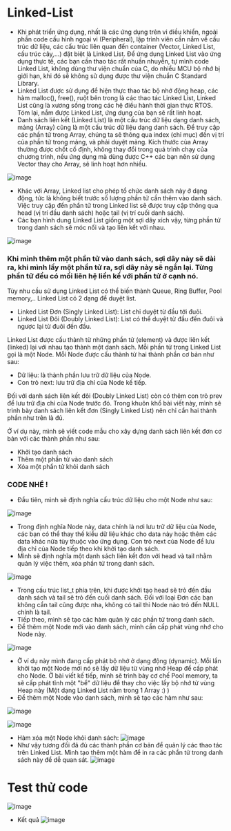 # Linked-List
- Khi phát triển ứng dụng, nhất là các ứng dụng trên vi điều khiển, ngoài phần code cấu hình ngoại vi (Peripheral), lập trình viên cần nắm về cấu trúc dữ liệu, các cấu trúc liên quan đến container (Vector, Linked List, cấu trúc cây,...) đặt biệt là Linked List. Để ứng dụng Linked List vào ứng dụng thực tế, các bạn cần thao tác rất nhuần nhuyễn, tự mình code Linked List, không dùng thư viện chuẩn của C, do nhiều MCU bộ nhớ bị giới hạn, khi đó sẽ không sử dụng được thư viện chuẩn C Standard Library.
- Linked List được sử dụng để hiện thực thao tác bộ nhớ động heap, các hàm malloc(), free(), ruột bên trong là các thao tác Linked List, Linked List cũng là xương sống trong các hệ điều hành thời gian thực RTOS. Tóm lại, nắm được Linked List, ứng dụng của bạn sẽ rất linh hoạt.
- Danh sách liên kết (Linked List) là một cấu trúc dữ liệu dạng danh sách, mảng (Array) cũng là một cấu trúc dữ liệu dạng danh sách. Để truy cập các phần tử trong Array, chúng ta sẽ thông qua index (chỉ mục) đến vị trí của phần tử trong mảng, và phải duyệt mảng. Kích thước của Array thường được chốt cố định, không thay đổi trong quá trình chạy của chương trình, nếu ứng dụng mà dùng được C++ các bạn nên sử dụng Vector thay cho Array, sẽ linh hoạt hơn nhiều.

![image](https://github.com/user-attachments/assets/179746ad-c179-413d-a467-bbf3e17a7a02)
- Khác với Array, Linked list cho phép tổ chức danh sách này ở dạng động, tức là không biết trước số lượng phần tử cần thêm vào danh sách. Việc truy cập đến phần tử trong Linked list sẽ được truy cập thông qua head (vị trí đầu danh sách) hoặc tail (vị trí cuối danh sách).
- Các bạn hình dung Linked List giống một sợi dây xích vậy, từng phần tử trong danh sách sẽ móc nối và tạo liên kết với nhau.

![image](https://github.com/user-attachments/assets/fd203697-9627-4e8a-b2de-8510c46b049b)
### Khi mình thêm một phần tử vào danh sách, sợi dây này sẽ dài ra, khi mình lấy một phần tử ra, sợi dây này sẽ ngắn lại. Từng phần tử đều có mối liên hệ liền kề với phần tử ở cạnh nó.
Tùy nhu cầu sử dụng Linked List có thể biến thành Queue, Ring Buffer, Pool memory,.. Linked List có 2 dạng để duyệt list.
- Linked List Đơn (Singly Linked List): List chỉ duyệt từ đầu tới đuôi.
- Linked List Đôi (Doubly Linked List): List có thể duyệt từ đầu đến đuôi và ngược lại từ đuôi đến đầu.


Linked List được cấu thành từ những phần tử (element) và được liên kết (linked) lại với nhau tạo thành một danh sách. Mỗi phần tử trong Linked List gọi là một Node. Mỗi Node được cấu thành từ hai thành phần cơ bản như sau:
- Dữ liệu: là thành phần lưu trữ dữ liệu của Node.
- Con trỏ next: lưu trữ địa chỉ của Node kế tiếp.


Đối với danh sách liên kết đôi (Doubly Linked List) còn có thêm con trỏ prev để lưu trữ địa chỉ của Node trước đó. Trong khuôn khổ bài viết này, mình sẽ trình bày danh sách liên kết đơn (Singly Linked List) nên chỉ cần hai thành phần như trên là đủ.

Ở ví dụ này, mình sẽ viết code mẫu cho xây dựng danh sách liên kết đơn cơ bản với các thành phần như sau:
- Khởi tạo danh sách
- Thêm một phần tử vào danh sách
- Xóa một phần tử khỏi danh sách

### CODE NHÉ !
- Đầu tiên, mình sẽ định nghĩa cấu trúc dữ liệu cho một Node như sau:

![image](https://github.com/user-attachments/assets/22a42897-334c-4068-aa59-6088d9ac0292)
- Trong định nghĩa Node này, data chính là nơi lưu trữ dữ liệu của Node, các bạn có thể thay thế kiểu dữ liệu khác cho data này hoặc thêm các data khác nữa tùy thuộc vào ứng dụng. Con trỏ next của Node để lưu địa chỉ của Node tiếp theo khi khởi tạo danh sách.
- Mình sẽ định nghĩa một danh sách liên kết đơn với head và tail nhằm quản lý việc thêm, xóa phần tử trong danh sách.

![image](https://github.com/user-attachments/assets/efc5fb7e-89db-4ee5-abe2-930552d8066a)
- Trong cấu trúc list_t phía trên, khi được khởi tạo head sẽ trỏ đến đầu danh sách và tail sẽ trỏ đến cuối danh sách. Đối với loại Đơn các bạn không cần tail cũng được nha, không có tail thì Node nào trỏ đến NULL chính là tail. 
- Tiếp theo, mình sẽ tạo các hàm quản lý các phần tử trong danh sách. 
- Để thêm một Node mới vào danh sách, mình cần cấp phát vùng nhớ cho Node này.

![image](https://github.com/user-attachments/assets/752e9300-1b2b-4d29-948b-c4bf21218757)
- Ở ví dụ này mình đang cấp phát bộ nhớ ở dạng động (dynamic). Mỗi lần khởi tạo một Node mới nó sẽ lấy dữ liệu từ vùng nhớ Heap để cấp phát cho Node. Ở bài viết kế tiếp, mình sẽ trình bày cơ chế Pool memory, ta sẽ cấp phát tĩnh một "bể" dữ liệu để thay cho việc lấy bộ nhớ từ vùng Heap này (Một dạng Linked List nằm trong 1 Array :) )
- Để thêm một Node vào danh sách, mình sẽ tạo các hàm như sau:

![image](https://github.com/user-attachments/assets/b99cd259-1517-40fa-88d5-40d48616ff05)

![image](https://github.com/user-attachments/assets/bb4ecacd-c772-43cc-8bcd-02b220167438)
- Hàm xóa một Node khỏi danh sách:
![image](https://github.com/user-attachments/assets/ad0ae2e2-7e93-4305-abca-268831da9eac)
- Như vậy tương đối đã đủ các thành phần cơ bản để quản lý các thao tác trên Linked List. Mình tạo thêm một hàm để in ra các phần tử trong danh sách này để dễ quan sát.
![image](https://github.com/user-attachments/assets/e5007393-331c-419a-9f02-243efa9b70c6)

# Test thử code
![image](https://github.com/user-attachments/assets/29a0154c-c9b5-4cf0-a582-1074865987ff)
- Kết quả
![image](https://github.com/user-attachments/assets/fd38ae9e-b6db-4839-8c9c-add0fb8c27fd)













